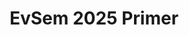---
title: EvSem 2025 Primer
redirect_to: https://drive.google.com/file/d/1z-_MFdaMP8VZYZgtPZXqwDLePsGpEPVV/view?usp=sharing
redirect_from: 
  - /EvSem25Primer
  - /evsem25primer
---